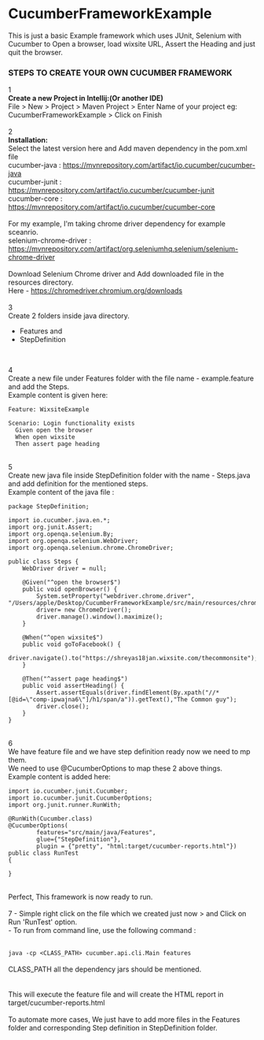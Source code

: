 # CucumberFrameworkExample
This is just a basic Example framework which uses JUnit, Selenium with Cucumber to Open a browser, load wixsite URL, Assert the Heading and just quit the browser.

### STEPS TO CREATE YOUR OWN CUCUMBER FRAMEWORK

1 <br>
**Create a new Project in Intellij:(Or another IDE)** <br>
File > New > Project > Maven Project > Enter Name of your project eg: CucumberFrameworkExample > Click on Finish
 <br>
 <br>
2  <br>
**Installation:**<br>
Select the latest version here and Add maven dependency in the pom.xml file<br>
cucumber-java  : https://mvnrepository.com/artifact/io.cucumber/cucumber-java <br>
cucumber-junit : https://mvnrepository.com/artifact/io.cucumber/cucumber-junit <br>
cucumber-core : https://mvnrepository.com/artifact/io.cucumber/cucumber-core <br>
<br>
For my example, I'm taking chrome driver dependency for example sceanrio.<br>
selenium-chrome-driver : https://mvnrepository.com/artifact/org.seleniumhq.selenium/selenium-chrome-driver <br>
<br>
Download Selenium Chrome driver and Add downloaded file in the resources directory.<br>
Here - https://chromedriver.chromium.org/downloads
<br> <br>
3 <br>
Create 2 folders inside java directory.
- Features and <br>
- StepDefinition<br>
 <br>
 
4 <br>
Create a new file under Features folder with the file name - example.feature and add the Steps.<br>
Example content is given here: <br>

```
Feature: WixsiteExample

Scenario: Login functionality exists
  Given open the browser
  When open wixsite
  Then assert page heading
```
 <br>
5 <br>
Create new java file inside StepDefinition folder with the name - Steps.java and add definition for the mentioned steps.<br>
Example content of the java file : <br>

```
package StepDefinition;

import io.cucumber.java.en.*;
import org.junit.Assert;
import org.openqa.selenium.By;
import org.openqa.selenium.WebDriver;
import org.openqa.selenium.chrome.ChromeDriver;

public class Steps {
    WebDriver driver = null;

    @Given("^open the browser$")
    public void openBrowser() {
        System.setProperty("webdriver.chrome.driver", "/Users/apple/Desktop/CucumberFrameworkExample/src/main/resources/chromedriver");
        driver= new ChromeDriver();
        driver.manage().window().maximize();
    }

    @When("^open wixsite$")
    public void goToFacebook() {
        driver.navigate().to("https://shreyas18jan.wixsite.com/thecommonsite");
    }

    @Then("^assert page heading$")
    public void assertHeading() {
        Assert.assertEquals(driver.findElement(By.xpath("//*[@id=\"comp-ipwajna6\"]/h1/span/a")).getText(),"The Common guy");
        driver.close();
    }
}
```

 <br>
6 <br>
We have feature file and we have step definition ready now we need to mp them.<br>
We need to use @CucumberOptions to map these 2 above things.<br>
Example content is added here:<br>

```
import io.cucumber.junit.Cucumber;
import io.cucumber.junit.CucumberOptions;
import org.junit.runner.RunWith;

@RunWith(Cucumber.class)
@CucumberOptions(
        features="src/main/java/Features",
        glue={"StepDefinition"},
        plugin = {"pretty", "html:target/cucumber-reports.html"})
public class RunTest
{

}
```
 
 <br>
Perfect, This framework is now ready to run.<br>
<br>
7
- Simple right click on the file which we created just now > and Click on Run 'RunTest' option.<br>
- To run from command line, use the following command :<br>
 <br>
 
```java -cp <CLASS_PATH> cucumber.api.cli.Main features```
 <br>
 <br>
CLASS_PATH all the dependency jars should be mentioned.<br>
 <br> <br>
This will execute the feature file and will create the HTML report in target/cucumber-reports.html
 <br> <br>
To automate more cases, We just have to add more files in the Features folder and corresponding Step definition in StepDefinition folder.
